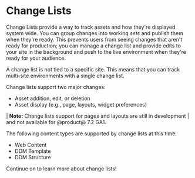 # Change Lists

Change Lists provide a way to track assets and how they're displayed system
wide. You can group changes into working *sets* and publish them when they're
ready. This prevents users from seeing changes that aren't ready for production;
you can manage a change list and provide edits to your site in the background
and push to the live environment when they're ready for your audience.

A change list is not tied to a specific site. This means that you can track
multi-site environments with a single change list.

Change lists support two major changes:

- Asset addition, edit, or deletion
- Asset display (e.g., page, layouts, widget preferences)

| **Note:** Change lists support for pages and layouts are still in development
| and not available for @product@ 7.2 GA1.

The following content types are supported by change lists at this time:

- Web Content
- DDM Template
- DDM Structure

Continue on to learn more about change lists!
